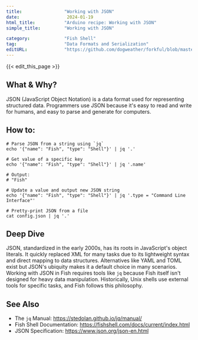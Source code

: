 ```yaml
---
title:                "Working with JSON"
date:                  2024-01-19
html_title:           "Arduino recipe: Working with JSON"
simple_title:         "Working with JSON"

category:             "Fish Shell"
tag:                  "Data Formats and Serialization"
editURL:              "https://github.com/dogweather/forkful/blob/master/content/en/fish-shell/working-with-json.md"
---
```


{{< edit_this_page >}}

## What & Why?

JSON (JavaScript Object Notation) is a data format used for representing structured data. Programmers use JSON because it's easy to read and write for humans, and easy to parse and generate for computers.

## How to:

```Fish Shell
# Parse JSON from a string using `jq`
echo '{"name": "Fish", "type": "Shell"}' | jq '.'

# Get value of a specific key
echo '{"name": "Fish", "type": "Shell"}' | jq '.name'

# Output:
# "Fish"

# Update a value and output new JSON string
echo '{"name": "Fish", "type": "Shell"}' | jq '.type = "Command Line Interface"'

# Pretty-print JSON from a file
cat config.json | jq '.'
```

## Deep Dive

JSON, standardized in the early 2000s, has its roots in JavaScript's object literals. It quickly replaced XML for many tasks due to its lightweight syntax and direct mapping to data structures. Alternatives like YAML and TOML exist but JSON's ubiquity makes it a default choice in many scenarios. Working with JSON in Fish requires tools like `jq` because Fish itself isn't designed for heavy data manipulation. Historically, Unix shells use external tools for specific tasks, and Fish follows this philosophy.

## See Also

- The `jq` Manual: https://stedolan.github.io/jq/manual/
- Fish Shell Documentation: https://fishshell.com/docs/current/index.html
- JSON Specification: https://www.json.org/json-en.html
